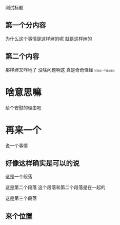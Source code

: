 测试标题

## 第一个分内容
为什么这个事情是这样婶的呢
就是这样婶的

## 第二个内容
那样婶又咋地了
没啥问题啊这
真是奇奇怪怪
<img src="../assets/images/测试一下保存图片.png" alt="测试一下保存图片" style="zoom:50%;" />

# 啥意思嘛

给个安慰的理由吧

# 再来一个

说一个事情

## 好像这样确实是可以的说

这是一个段落

这是第二个段落
这个段落和第二个段落是在一起的

这是第三个段落

## 来个位置

